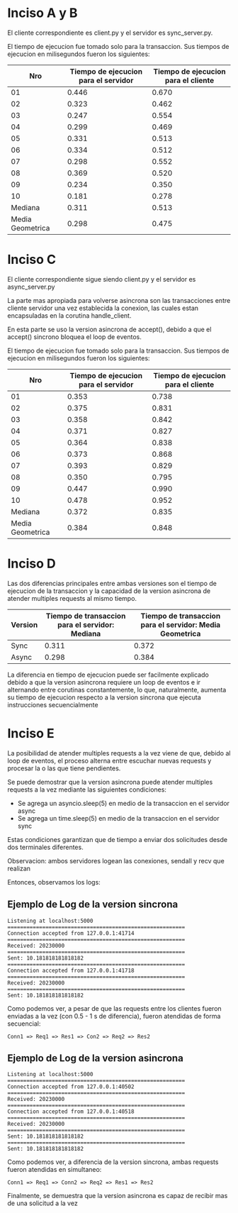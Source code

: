 # Inciso A y B

El cliente correspondiente es client.py y el servidor es sync_server.py.

El tiempo de ejecucion fue tomado solo para la transaccion. Sus tiempos de ejecucion en milisegundos fueron los siguientes:

| Nro              | Tiempo de ejecucion para el servidor | Tiempo de ejecucion para el cliente |
| ---------------- | ------------------------------------ | ----------------------------------- |
| 01               | 0.446                                | 0.670                               |
| 02               | 0.323                                | 0.462                               |
| 03               | 0.247                                | 0.554                               |
| 04               | 0.299                                | 0.469                               |
| 05               | 0.331                                | 0.513                               |
| 06               | 0.334                                | 0.512                               |
| 07               | 0.298                                | 0.552                               |
| 08               | 0.369                                | 0.520                               |
| 09               | 0.234                                | 0.350                               |
| 10               | 0.181                                | 0.278                               |
| Mediana          | 0.311                                | 0.513                               |
| Media Geometrica | 0.298                                | 0.475                               |

# Inciso C

El cliente correspondiente sigue siendo client.py y el servidor es async_server.py

La parte mas apropiada para volverse asincrona son las transacciones entre cliente servidor una vez establecida la conexion, las cuales estan encapsuladas en la corutina handle_client.

En esta parte se uso la version asincrona de accept(), debido a que el accept() sincrono bloquea el loop de eventos.

El tiempo de ejecucion fue tomado solo para la transaccion. Sus tiempos de ejecucion en milisegundos fueron los siguientes:

| Nro              | Tiempo de ejecucion para el servidor | Tiempo de ejecucion para el cliente |
| ---------------- | ------------------------------------ | ----------------------------------- |
| 01               | 0.353                                | 0.738                               |
| 02               | 0.375                                | 0.831                               |
| 03               | 0.358                                | 0.842                               |
| 04               | 0.371                                | 0.827                               |
| 05               | 0.364                                | 0.838                               |
| 06               | 0.373                                | 0.868                               |
| 07               | 0.393                                | 0.829                               |
| 08               | 0.350                                | 0.795                               |
| 09               | 0.447                                | 0.990                               |
| 10               | 0.478                                | 0.952                               |
| Mediana          | 0.372                                | 0.835                               |
| Media Geometrica | 0.384                                | 0.848                               |

# Inciso D

Las dos diferencias principales entre ambas versiones son el tiempo de ejecucion de la transaccion y la capacidad de la version asincrona de atender multiples requests al mismo tiempo.

| Version | Tiempo de transaccion para el servidor: Mediana | Tiempo de transaccion para el servidor: Media Geometrica |
| ------- | ----------------------------------------------- | -------------------------------------------------------- |
| Sync    | 0.311                                           | 0.372                                                    |
| Async   | 0.298                                           | 0.384                                                    |

La diferencia en tiempo de ejecucion puede ser facilmente explicado debido a que la version asincrona requiere un loop de eventos e ir alternando entre corutinas constantemente, lo que, naturalmente, aumenta su tiempo de ejecucion respecto a la version sincrona que ejecuta instrucciones secuencialmente

# Inciso E

La posibilidad de atender multiples requests a la vez viene de que, debido al loop de eventos, el proceso alterna entre escuchar nuevas requests y procesar la o las que tiene pendientes.

Se puede demostrar que la version asincrona puede atender multiples requests a la vez mediante las siguientes condiciones:

- Se agrega un asyncio.sleep(5) en medio de la transaccion en el servidor async
- Se agrega un time.sleep(5) en medio de la transaccion en el servidor sync

Estas condiciones garantizan que de tiempo a enviar dos solicitudes desde dos terminales diferentes.

Observacion: ambos servidores logean las conexiones, sendall y recv que realizan

Entonces, observamos los logs:

## Ejemplo de Log de la version sincrona

```
Listening at localhost:5000
========================================================
Connection accepted from 127.0.0.1:41714
========================================================
Received: 20230000
========================================================
Sent: 10.181818181818182
========================================================
Connection accepted from 127.0.0.1:41718
========================================================
Received: 20230000
========================================================
Sent: 10.181818181818182
```

Como podemos ver, a pesar de que las requests entre los clientes fueron enviadas a la vez (con 0.5 - 1 s de diferencia), fueron atendidas de forma secuencial:

```
Conn1 => Req1 => Res1 => Con2 => Req2 => Res2
```

## Ejemplo de Log de la version asincrona

```
Listening at localhost:5000
========================================================
Connection accepted from 127.0.0.1:40502
========================================================
Received: 20230000
========================================================
Connection accepted from 127.0.0.1:40518
========================================================
Received: 20230000
========================================================
Sent: 10.181818181818182
========================================================
Sent: 10.181818181818182
```

Como podemos ver, a diferencia de la version sincrona, ambas requests fueron atendidas en simultaneo:

```
Conn1 => Req1 => Conn2 => Req2 => Res1 => Res2
```

Finalmente, se demuestra que la version asincrona es capaz de recibir mas de una solicitud a la vez
